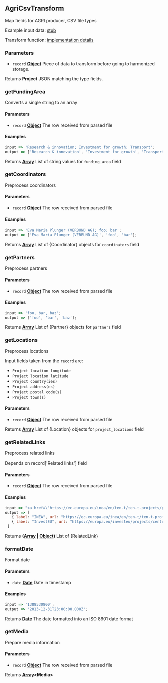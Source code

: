 <!-- Generated by documentation.js. Update this documentation by updating the source code. -->

## AgriCsvTransform

Map fields for AGRI producer, CSV file types

Example input data: [stub][1]

Transform function: [implementation details][2]

### Parameters

- `record` **[Object][3]** Piece of data to transform before going to harmonized storage.

Returns **Project** JSON matching the type fields.

### getFundingArea

Converts a single string to an array

#### Parameters

- `record` **[Object][3]** The row received from parsed file

#### Examples

```javascript
input => 'Research & innovation; Investment for growth; Transport';
output => ['Research & innovation', 'Investment for growth', 'Transport'];
```

Returns **[Array][4]** List of string values for `funding_area` field

### getCoordinators

Preprocess coordinators

#### Parameters

- `record` **[Object][3]** The row received from parsed file

#### Examples

```javascript
input => 'Eva Maria Plunger (VERBUND AG); foo; bar';
output => ['Eva Maria Plunger (VERBUND AG)', 'foo', 'bar'];
```

Returns **[Array][4]** List of {Coordinator} objects for `coordinators` field

### getPartners

Preprocess partners

#### Parameters

- `record` **[Object][3]** The row received from parsed file

#### Examples

```javascript
input => 'foo, bar, baz';
output => ['foo', 'bar', 'baz'];
```

Returns **[Array][4]** List of {Partner} objects for `partners` field

### getLocations

Preprocess locations

Input fields taken from the `record` are:

- `Project location longitude`
- `Project location latitude`
- `Project country(ies)`
- `Project address(es)`
- `Project postal code(s)`
- `Project town(s)`

#### Parameters

- `record` **[Object][3]** The row received from parsed file

Returns **[Array][4]** List of {Location} objects for `project_locations` field

### getRelatedLinks

Preprocess related links

Depends on record['Related links'] field

#### Parameters

- `record` **[Object][3]** The row received from parsed file

#### Examples

```javascript
input => "<a href=\"https://ec.europa.eu/inea/en/ten-t/ten-t-projects/projects-by-country/multi-country/2013-eu-92069-s\">INEA</a>;<a href=\"https://europa.eu/investeu/projects/central-european-green-corridors_en\">InvestEU</a>"
output => [
   { label: "INEA", url: "https://ec.europa.eu/inea/en/ten-t/ten-t-projects/projects-by-country/multi-country/2013-eu-92069-s" }
   { label: "InvestEU", url: "https://europa.eu/investeu/projects/central-european-green-corridors_en" }
 ]
```

Returns **([Array][4] \| [Object][3])** List of {RelatedLink}

### formatDate

Format date

#### Parameters

- `date` **[Date][5]** Date in timestamp

#### Examples

```javascript
input => '1388530800';
output => '2013-12-31T23:00:00.000Z';
```

Returns **[Date][5]** The date formatted into an ISO 8601 date format

### getMedia

Prepare media information

#### Parameters

- `record` **[Object][3]** The row received from parsed file

Returns **[Array][4]&lt;Media>**

[1]: https://github.com/ec-europa/eubfr-data-lake/blob/master/services/ingestion/etl/agri/csv/test/stubs/record.json
[2]: https://github.com/ec-europa/eubfr-data-lake/blob/master/services/ingestion/etl/agri/csv/src/lib/transform.js
[3]: https://developer.mozilla.org/docs/Web/JavaScript/Reference/Global_Objects/Object
[4]: https://developer.mozilla.org/docs/Web/JavaScript/Reference/Global_Objects/Array
[5]: https://developer.mozilla.org/docs/Web/JavaScript/Reference/Global_Objects/Date
